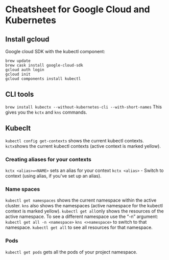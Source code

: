 # Cheatsheet for Google Cloud and Kubernetes

## Install gcloud
Google cloud SDK with the kubectl component:
```
brew update
brew cask install google-cloud-sdk
gcloud auth login
gcloud init
gcloud components install kubectl
```
## CLI tools
`brew install kubectx --without-kubernetes-cli --with-short-names`
This gives you the `kctx` and `kns` commands.

## Kubeclt
`kubectl config get-contexts` shows the current kubectl contexts.
`kctx`shows the current kubectl contexts (active context is marked yellow).

### Creating aliases for your contexts
`kctx <alias>=<NAME>` sets an alias for your context
`kctx <alias>` - Switch to context (using alias, if you've set up an alias).

### Name spaces
`kubectl get namespaces` shows the current namespace within the active cluster.
`kns` also shows the namespaces (active namespace for the kubectl context is marked yellow).
`kubectl get all`only shows the resources of the active namespace.
To see a different namespace use the “-n” argument: `kubectl get all -n <namespace>`
`kns <>namespace>` to switch to that namespace.
`kubectl get all` to see all resources for that namespace.

### Pods
`kubectl get pods` gets all the pods of your project namespace.
